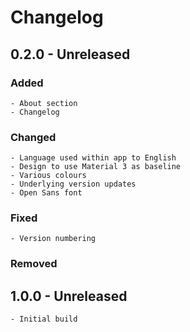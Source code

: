 # Changelog

## 0.2.0 - Unreleased
### Added
    - About section
    - Changelog
### Changed
    - Language used within app to English
    - Design to use Material 3 as baseline
    - Various colours
    - Underlying version updates
    - Open Sans font
### Fixed
    - Version numbering
### Removed

## 1.0.0 - Unreleased
    - Initial build
